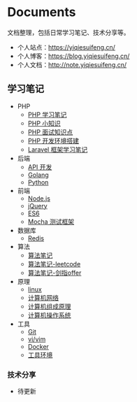 # Documents

文档整理，包括日常学习笔记、技术分享等。

- 个人站点：https://yiqiesuifeng.cn/
- 个人博客：https://blog.yiqiesuifeng.cn/
- 个人文档：http://note.yiqiesuifeng.cn/

## 学习笔记

- PHP
  - [PHP 学习笔记](./Manual/PHP.md)
  - [PHP 小知识](./Manual/PHP-knowledge.md)
  - [PHP 面试知识点](./Manual/PHP-interview.md)
  - [PHP 开发环境搭建](./Manual/NMP.md)
  - [Laravel 框架学习笔记](./Manual/Laravel.md)
- 后端
  - [API 开发](./Manual/api.md)
  - [Golang](./Manual/golang.md)
  - [Python](./Manual/Python.md)
- 前端
  - [Node.js](./Manual/node.md)
  - [jQuery](./Manual/jQuery.md)
  - [ES6](./Manual/ES6.md)
  - [Mocha 测试框架](./Manual/mocha.md)
- 数据库
  - [Redis](./Manual/Redis.md)
- 算法
  - [算法笔记](./Manual/Algorithm.md)
  - [算法笔记-leetcode](./Manual/Algorithm-leetcode.md)
  - [算法笔记-剑指offer](./Manual/Algorithm-offer.md)
- 原理
  - [linux](./Manual/linux.md)
  - [计算机网络](./Manual/Computer-network.md)
  - [计算机组成原理](./Manual/Computer-organization.md)
  - [计算机操作系统](./Manual/Computer-system.md)
- 工具
  - [Git](./Manual/Git.md)
  - [vi/vim](./Manual/vim.md)
  - [Docker](./Manual/docker.md)
  - [工具环境](./Manual/tools.md)

### 技术分享

- 待更新